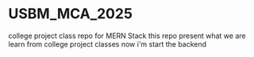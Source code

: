 # USBM_MCA_2025

college project class repo for MERN Stack
this repo present what we are learn from college project classes
now i'm start the backend
